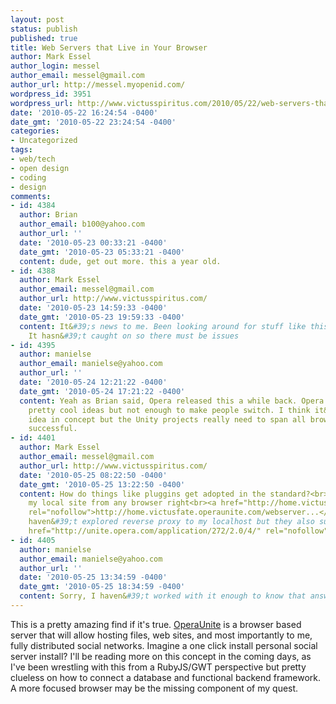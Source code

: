 ```yaml
---
layout: post
status: publish
published: true
title: Web Servers that Live in Your Browser
author: Mark Essel
author_login: messel
author_email: messel@gmail.com
author_url: http://messel.myopenid.com/
wordpress_id: 3951
wordpress_url: http://www.victusspiritus.com/2010/05/22/web-servers-that-live-in-your-browser/
date: '2010-05-22 16:24:54 -0400'
date_gmt: '2010-05-22 23:24:54 -0400'
categories:
- Uncategorized
tags:
- web/tech
- open design
- coding
- design
comments:
- id: 4384
  author: Brian
  author_email: b100@yahoo.com
  author_url: ''
  date: '2010-05-23 00:33:21 -0400'
  date_gmt: '2010-05-23 05:33:21 -0400'
  content: dude, get out more. this a year old.
- id: 4388
  author: Mark Essel
  author_email: messel@gmail.com
  author_url: http://www.victusspiritus.com/
  date: '2010-05-23 14:59:33 -0400'
  date_gmt: '2010-05-23 19:59:33 -0400'
  content: It&#39;s news to me. Been looking around for stuff like this for a few  <br>weeks.
    It hasn&#39;t caught on so there must be issues
- id: 4395
  author: manielse
  author_email: manielse@yahoo.com
  author_url: ''
  date: '2010-05-24 12:21:22 -0400'
  date_gmt: '2010-05-24 17:21:22 -0400'
  content: Yeah as Brian said, Opera released this a while back. Opera has had some
    pretty cool ideas but not enough to make people switch. I think it&#39;s a good
    idea in concept but the Unity projects really need to span all browsers to be
    successful.
- id: 4401
  author: Mark Essel
  author_email: messel@gmail.com
  author_url: http://www.victusspiritus.com/
  date: '2010-05-25 08:22:50 -0400'
  date_gmt: '2010-05-25 13:22:50 -0400'
  content: How do things like pluggins get adopted in the standard?<br><br>I can hit
    my local site from any browser right<br><a href="http://home.victusfate.operaunite.com/webserver/content/"
    rel="nofollow">http://home.victusfate.operaunite.com/webserver...</a><br><br>I
    haven&#39;t explored reverse proxy to my localhost but they also support  <br>it.<br><a
    href="http://unite.opera.com/application/272/2.0/4/" rel="nofollow">http://unite.opera.com/application/272/2.0/4/</a>
- id: 4405
  author: manielse
  author_email: manielse@yahoo.com
  author_url: ''
  date: '2010-05-25 13:34:59 -0400'
  date_gmt: '2010-05-25 18:34:59 -0400'
  content: Sorry, I haven&#39;t worked with it enough to know that answer.
---
```

<p>This is a pretty amazing find if it's true. <a HREF="http://unite.opera.com//">OperaUnite</a> is a browser based server that will allow hosting files, web sites, and most importantly to me, fully distributed social networks. Imagine a one click install personal social server install? I'll be reading more on this concept in the coming days, as I've been wrestling with this from a RubyJS/GWT perspective but pretty clueless on how to connect a database and functional backend framework. A more focused browser may be the missing component of my quest. </p>
